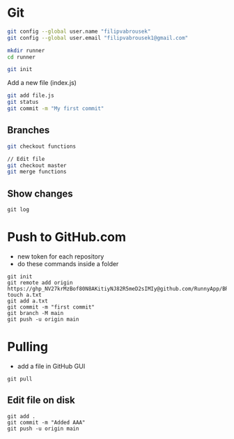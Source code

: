 # Git

```sh
git config --global user.name "filipvabrousek"
git config --global user.email "filipvabrousek1@gmail.com"
```

```sh
mkdir runner
cd runner
```

```sh
git init
```

Add a new file (index.js)

```sh
git add file.js
git status
git commit -m "My first commit"
```


## Branches
```sh
git checkout functions

// Edit file
git checkout master
git merge functions
```

## Show changes
```
git log
```




# Push to GitHub.com
* new token for each repository
* do these commands inside a folder

```
git init
git remote add origin https://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@github.com/RunnyApp/BREP
touch a.txt
git add a.txt
git commit -m "first commit"
git branch -M main
git push -u origin main
```

# Pulling
* add a file in GitHub GUI

```
git pull
```

## Edit file on disk
```
git add . 
git commit -m "Added AAA"  
git push -u origin main  
```

